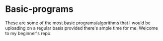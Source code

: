# Basic-programs
These are some of the most basic programs/algorithms that I would be uploading on a regular basis provided there's ample time for me. Welcome to my beginner's repo.

